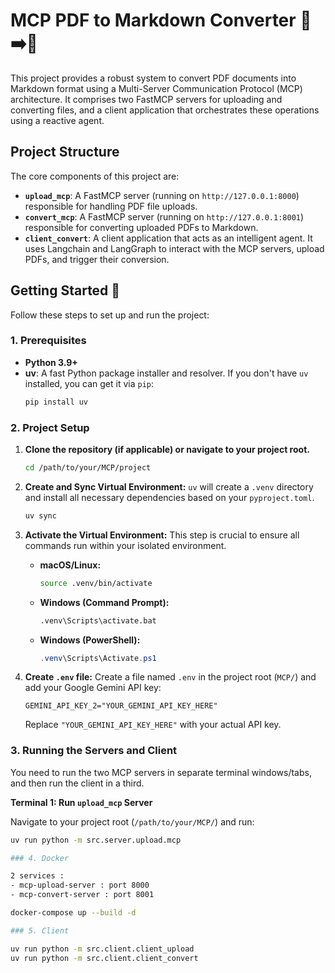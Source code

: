 # MCP PDF to Markdown Converter 📄➡️📝

This project provides a robust system to convert PDF documents into Markdown format using a Multi-Server Communication Protocol (MCP) architecture. It comprises two FastMCP servers for uploading and converting files, and a client application that orchestrates these operations using a reactive agent.

## Project Structure

The core components of this project are:
* **`upload_mcp`**: A FastMCP server (running on `http://127.0.0.1:8000`) responsible for handling PDF file uploads.
* **`convert_mcp`**: A FastMCP server (running on `http://127.0.0.1:8001`) responsible for converting uploaded PDFs to Markdown.
* **`client_convert`**: A client application that acts as an intelligent agent. It uses Langchain and LangGraph to interact with the MCP servers, upload PDFs, and trigger their conversion.

## Getting Started 🚀

Follow these steps to set up and run the project:

### 1. Prerequisites
* **Python 3.9+**
* **uv**: A fast Python package installer and resolver. If you don't have `uv` installed, you can get it via `pip`:
    ```bash
    pip install uv
    ```

### 2. Project Setup

1.  **Clone the repository (if applicable) or navigate to your project root.**
    ```bash
    cd /path/to/your/MCP/project
    ```

2.  **Create and Sync Virtual Environment:**
    `uv` will create a `.venv` directory and install all necessary dependencies based on your `pyproject.toml`.
    ```bash
    uv sync
    ```

3.  **Activate the Virtual Environment:**
    This step is crucial to ensure all commands run within your isolated environment.
    * **macOS/Linux:**
        ```bash
        source .venv/bin/activate
        ```
    * **Windows (Command Prompt):**
        ```bash
        .venv\Scripts\activate.bat
        ```
    * **Windows (PowerShell):**
        ```powershell
        .venv\Scripts\Activate.ps1
        ```

4.  **Create `.env` file:**
    Create a file named `.env` in the project root (`MCP/`) and add your Google Gemini API key:
    ```env
    GEMINI_API_KEY_2="YOUR_GEMINI_API_KEY_HERE"
    ```
    Replace `"YOUR_GEMINI_API_KEY_HERE"` with your actual API key.

### 3. Running the Servers and Client

You need to run the two MCP servers in separate terminal windows/tabs, and then run the client in a third.

**Terminal 1: Run `upload_mcp` Server**

Navigate to your project root (`/path/to/your/MCP/`) and run:
```bash
uv run python -m src.server.upload.mcp

### 4. Docker

2 services :
- mcp-upload-server : port 8000
- mcp-convert-server : port 8001

docker-compose up --build -d

### 5. Client

uv run python -m src.client.client_upload
uv run python -m src.client.client_convert